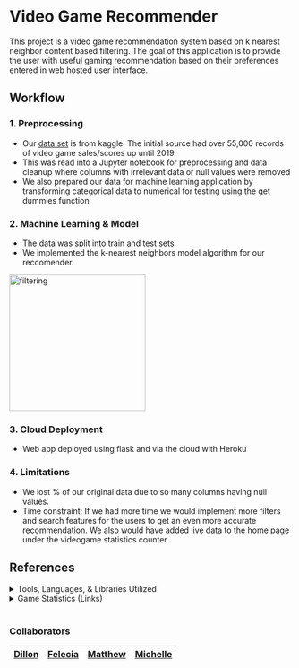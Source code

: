 # Video Game Recommender

This project is a video game recommendation system based on k nearest neighbor content based filtering. The goal of this application is to provide the user with useful gaming recommendation based on their preferences entered in web hosted user interface.

## Workflow
### 1. Preprocessing
* Our [data set](https://www.kaggle.com/ashaheedq/video-games-sales-2019?select=vgsales-12-4-2019.csv) is from kaggle. The initial source had over 55,000 records of video game sales/scores up until 2019.
* This was read into a Jupyter notebook for preprocessing and data cleanup where columns with irrelevant data or null values were removed
* We also prepared our data for machine learning application by transforming categorical data to numerical for testing using the get dummies function

### 2. Machine Learning & Model
* The data was split into train and test sets 
* We implemented the k-nearest neighbors model algorithm for our reccomender.
<img width="243" alt="filtering" src="https://user-images.githubusercontent.com/85762953/145692582-93f31883-a716-4d9f-b3c1-6f2fea9c74d5.png">

### 3. Cloud Deployment 
* Web app deployed using flask and via the cloud with Heroku 

### 4. Limitations  
* We lost % of our original data due to so many columns having null values. 
* Time constraint: If we had more time we would implement more filters and search features for the users to get an even more accurate recommendation. We also would have added live data to the home page under the videogame statistics counter.


## References


<details>
<summary> Tools, Languages, & Libraries Utilized</summary>
<li>Python</li></ul>
<li>Pandas</li></ul>
<li>Tensorflow</li></ul>
<li>Flask</li></ul>
<li>Numpy</li></ul>
<li>NearestNeighbors</li></ul>
<li>sklearn</li></ul>
<li>Jupyter Notebook</li></ul>
<li>VS Code</li></ul>
<li>Jupyter Notebook</li></ul>
<li>HTML</li></ul>
<li>CSS</li></ul>
<li>deployed via Heroku</li></ul>

</details>

<details>
<summary>Game Statistics (Links) </summary>
<li>https://www.githyp.com/</li></ul>
<li>https://variety.com/2021/gaming/news/number-video-game-players-2021-esa-study-covid-1235016079/</li></ul>
<li>https://www.ign.com/articles/best-selling-video-game-consoles</li></ul>
</details>

# 

### Collaborators
|[Dillon](https://github.com/rb25s13)|[Felecia](https://github.com/fhelms8)|[Matthew](https://github.com/Mvillarreal88)|[Michelle](https://github.com/michelleherman13)|
|---|---|---|---|
